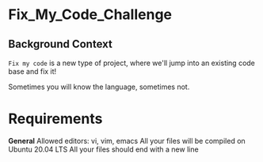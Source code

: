 # Fix_My_Code_Challenge

Background Context
------------------

`Fix my code` is a new type of project, where we'll jump into an existing code base and fix it!

Sometimes you will know the language, sometimes not.

# Requirements
<b>General</b>
Allowed editors: vi, vim, emacs
All your files will be compiled on Ubuntu 20.04 LTS
All your files should end with a new line
